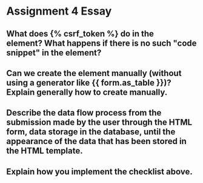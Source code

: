 # Assignment 4 Essay

## What does {% csrf_token %} do in the <form> element? What happens if there is no such "code snippet" in the <form> element? 

## Can we create the <form> element manually (without using a generator like {{ form.as_table }})? Explain generally how to create <form> manually.

## Describe the data flow process from the submission made by the user through the HTML form, data storage in the database, until the appearance of the data that has been stored in the HTML template.

## Explain how you implement the checklist above.
